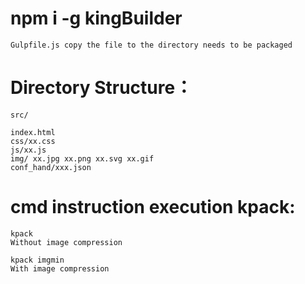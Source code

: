 # npm i -g kingBuilder
	Gulpfile.js copy the file to the directory needs to be packaged
# Directory Structure：
	src/

	index.html
	css/xx.css
	js/xx.js
	img/ xx.jpg xx.png xx.svg xx.gif
	conf_hand/xxx.json

# cmd instruction execution kpack:
	kpack 
	Without image compression

	kpack imgmin
	With image compression